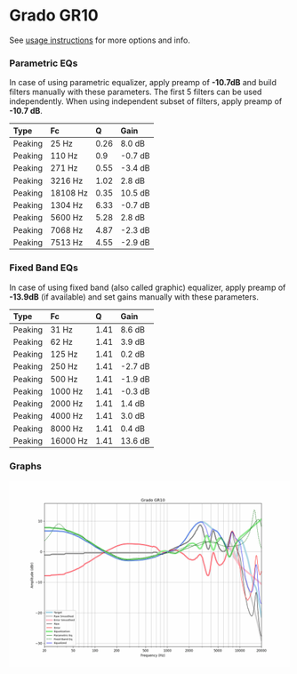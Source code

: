 # Grado GR10
See [usage instructions](https://github.com/jaakkopasanen/AutoEq#usage) for more options and info.

### Parametric EQs
In case of using parametric equalizer, apply preamp of **-10.7dB** and build filters manually
with these parameters. The first 5 filters can be used independently.
When using independent subset of filters, apply preamp of **-10.7 dB**.

| Type    | Fc       |    Q | Gain    |
|:--------|:---------|:-----|:--------|
| Peaking | 25 Hz    | 0.26 | 8.0 dB  |
| Peaking | 110 Hz   | 0.9  | -0.7 dB |
| Peaking | 271 Hz   | 0.55 | -3.4 dB |
| Peaking | 3216 Hz  | 1.02 | 2.8 dB  |
| Peaking | 18108 Hz | 0.35 | 10.5 dB |
| Peaking | 1304 Hz  | 6.33 | -0.7 dB |
| Peaking | 5600 Hz  | 5.28 | 2.8 dB  |
| Peaking | 7068 Hz  | 4.87 | -2.3 dB |
| Peaking | 7513 Hz  | 4.55 | -2.9 dB |

### Fixed Band EQs
In case of using fixed band (also called graphic) equalizer, apply preamp of **-13.9dB**
(if available) and set gains manually with these parameters.

| Type    | Fc       |    Q | Gain    |
|:--------|:---------|:-----|:--------|
| Peaking | 31 Hz    | 1.41 | 8.6 dB  |
| Peaking | 62 Hz    | 1.41 | 3.9 dB  |
| Peaking | 125 Hz   | 1.41 | 0.2 dB  |
| Peaking | 250 Hz   | 1.41 | -2.7 dB |
| Peaking | 500 Hz   | 1.41 | -1.9 dB |
| Peaking | 1000 Hz  | 1.41 | -0.3 dB |
| Peaking | 2000 Hz  | 1.41 | 1.4 dB  |
| Peaking | 4000 Hz  | 1.41 | 3.0 dB  |
| Peaking | 8000 Hz  | 1.41 | 0.4 dB  |
| Peaking | 16000 Hz | 1.41 | 13.6 dB |

### Graphs
![](./Grado%20GR10.png)